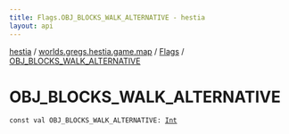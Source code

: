 ```yaml
---
title: Flags.OBJ_BLOCKS_WALK_ALTERNATIVE - hestia
layout: api
---
```


<div class='api-docs-breadcrumbs'><a href="../../index.html">hestia</a> / <a href="../index.html">worlds.gregs.hestia.game.map</a> / <a href="index.html">Flags</a> / <a href="./-o-b-j_-b-l-o-c-k-s_-w-a-l-k_-a-l-t-e-r-n-a-t-i-v-e.html">OBJ_BLOCKS_WALK_ALTERNATIVE</a></div>

# OBJ_BLOCKS_WALK_ALTERNATIVE

<div class="signature"><code><span class="keyword">const</span> <span class="keyword">val </span><span class="identifier">OBJ_BLOCKS_WALK_ALTERNATIVE</span><span class="symbol">: </span><a href="https://kotlinlang.org/api/latest/jvm/stdlib/kotlin/-int/index.html"><span class="identifier">Int</span></a></code></div>
